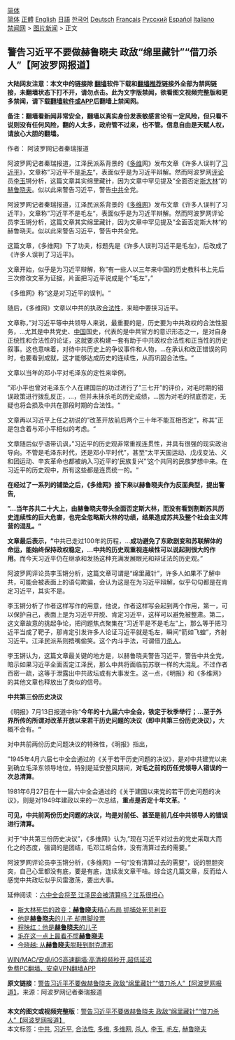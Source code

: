  <!-- 面包屑导航 --> <div class="breadcrumb"><!-- GTranslate: https://gtranslate.io/ -->  <div class="switcher notranslate">  <div class="selected">  <a href="#" onclick="return false;"> 简体</a>  </div>  <div class="option">  <a href="https://www.bannedbook.org" onclick="doGTranslate('zh-CN|zh-CN');jQuery('div.switcher div.selected a').html(jQuery(this).html());return false;" title="简体中文" class="nturl selected"> 简体</a>  <a href="https://www.bannedbook.org/zh-tw/" onclick="doGTranslate('zh-CN|zh-TW');jQuery('div.switcher div.selected a').html(jQuery(this).html());return false;" title="繁體中文" class="nturl"> 正體</a>  <a href="https://www.bannedbook.org/en/" onclick="doGTranslate('zh-CN|en');jQuery('div.switcher div.selected a').html(jQuery(this).html());return false;" title="English" class="nturl"> English</a>  <a href="https://www.bannedbook.org/ja/" onclick="doGTranslate('zh-CN|ja');jQuery('div.switcher div.selected a').html(jQuery(this).html());return false;" title="日本語" class="nturl"> 日語</a>  <a href="https://www.bannedbook.org/ko/" onclick="doGTranslate('zh-CN|ko');jQuery('div.switcher div.selected a').html(jQuery(this).html());return false;" title="한국어" class="nturl"> 한국어</a>  <a href="https://www.bannedbook.org/de/" onclick="doGTranslate('zh-CN|de');jQuery('div.switcher div.selected a').html(jQuery(this).html());return false;" title="Deutsch" class="nturl"> Deutsch</a>  <a href="https://www.bannedbook.org/fr/" onclick="doGTranslate('zh-CN|fr');jQuery('div.switcher div.selected a').html(jQuery(this).html());return false;" title="Français" class="nturl"> Français</a>  <a href="https://www.bannedbook.org/ru/" onclick="doGTranslate('zh-CN|ru');jQuery('div.switcher div.selected a').html(jQuery(this).html());return false;" title="Русский" class="nturl"> Русский</a>  <a href="https://www.bannedbook.org/es/" onclick="doGTranslate('zh-CN|es');jQuery('div.switcher div.selected a').html(jQuery(this).html());return false;" title="Español" class="nturl"> Español</a>  <a href="https://www.bannedbook.org/it/" onclick="doGTranslate('zh-CN|it');jQuery('div.switcher div.selected a').html(jQuery(this).html());return false;" title="Italiano" class="nturl"> Italiano</a>  </div>  </div>      <div class='breadcrumb-sub'><!-- Breadcrumb NavXT 6.3.0 --> <a href="https://www.bannedbook.org/" class="home">禁闻网</a> &gt; <a href="https://www.bannedbook.org/bnews/topimagenews/" class="category">图片新闻</a> &gt; 正文</div></div><h2>警告习近平不要做赫鲁晓夫 政敌“绵里藏针”“借刀杀人”【阿波罗网报道】</h2> <p class="notice"><b>大陆网友注意：本文中的链接除 <a href="https://github.com/bannedbook/fanqiang" >翻墙</a>软件下载和<a href="https://github.com/killgcd/justmysocks/blob/master/README.md">翻墙推荐</a>链接外全部为禁网链接，未翻墙状态下打不开，请勿点击。此为文字版禁闻，欲看图文视频完整版和更多禁闻，请下载<a href="https://github.com/bannedbook/fanqiang">翻墙软件或APP</a>后翻墙上禁闻网。</p><p>备注：翻墙看新闻非常安全，翻墙以真实身份发表敏感言论有一定风险，但只看不说则没有任何风险，翻的人太多，政府管不过来，也不管。信息自由是天赋人权，请放心大胆的翻墙。</b></p>  <div class="entry"> <p>作者： 阿波罗网记者秦瑞报道</p> <p id="summary">阿波罗网记者秦瑞报道，江泽民派系背景的《<a href="https://www.bannedbook.org/bnews/tag/%e5%a4%9a%e7%bb%b4/" class="st_tag internal_tag" rel="tag" title="标签 多维 下的日志">多维</a>网》发布文章《许多人误判了<a href="https://www.bannedbook.org/bnews/tag/%e4%b9%a0%e8%bf%91%e5%b9%b3/" class="st_tag internal_tag" rel="tag" title="标签 习近平 下的日志">习近平</a>》，文章称”习近平不是<a href="https://www.bannedbook.org/bnews/tag/%e6%af%9b%e5%b7%a6/" class="st_tag internal_tag" rel="tag" title="标签 毛左 下的日志">毛左</a>“，表面似乎是为习近平辩解。然而阿波罗网<span class='wp_keywordlink_affiliate'><a href="https://www.bannedbook.org/bnews/comments/" title="新闻评论" target="_blank">评论</a></span>员<a href="https://www.bannedbook.org/bnews/tag/%e6%9d%8e%e7%8e%89/" class="st_tag internal_tag" rel="tag" title="标签 李玉 下的日志">李玉</a>锵分析，这篇文章其实绵里藏针，因为文章中罕见提及”全面否定<span class='wp_keywordlink'><a href="https://www.bannedbook.org/forum2/topic1256.html" title="斯大林（上、中、下册）" target="_blank">斯大林</a></span>“的<a href="https://www.bannedbook.org/bnews/tag/%e8%b5%ab%e9%b2%81%e6%99%93%e5%a4%ab/" class="st_tag internal_tag" rel="tag" title="标签 赫鲁晓夫 下的日志">赫鲁晓夫</a>。似以此来警告习近平，警告<a href="https://www.bannedbook.org/bnews/tag/%e4%b8%ad%e5%85%b1/" class="st_tag internal_tag" rel="tag" title="标签 中共 下的日志">中共</a>全党。</p> <p>阿波罗网记者秦瑞报道，江泽民派系背景的《<a href="https://www.bannedbook.org/bnews/tag/%e5%a4%9a%e7%bb%b4%e7%bd%91/" class="st_tag internal_tag" rel="tag" title="标签 多维网 下的日志">多维网</a>》发布文章《许多人误判了习近平》，文章称”习近平不是毛左“，表面似乎是为习近平辩解。然而阿波罗网评论员李玉锵分析，这篇文章其实绵里藏针，因为文章中罕见提及”全面否定斯大林“的赫鲁晓夫。似以此来警告习近平，警告中共全党。</p> <p>这篇文章，《多维网》下了功夫，标题先是《许多人误判习近平是毛左》，后改成了《许多人误判了习近平》。</p> <p>文章开始，似乎是为习近平辩解，称”有一些人以三年来中国的历史教科书上先后三次修改文革为证据，片面把习近平说成是个“毛左”，”</p> <p>《多维网》称“这是对习近平的误判。“</p> <p>随后，《多维网》文章以中共的执政<a href="https://www.bannedbook.org/bnews/tag/%E5%90%88%E6%B3%95%E6%80%A7/" class="st_tag internal_tag" rel="tag" title="标签 合法性 下的日志">合法性</a>，来暗中要挟习近平。</p>  <p>文章称，”对习近平等中共领导人来说，最重要的是，历史要为中共政权的合法性服务，&#8230;尤其是中共党史、<span class='wp_keywordlink_affiliate'><a href="https://www.bannedbook.org/" title="中国" target="_blank">中国</a></span>国史，代表的是中共官方的意识形态之一，是对自身正统性和合法性的论证，这就要求构建一套有助于中共政权合法性和正当性的历史叙事。这也意味着，对待中共历史上的争议事件和人物，&#8230;在承认和改正错误的同时，也要看到成就，这才能够达成历史的连续性，从而巩固合法性。“</p> <p>文章以当年的邓小平对毛泽东的定性来举例。</p> <p>”邓小平也曾对毛泽东个人在建国后的功过进行了&#8221;三七开&#8221;的评价，对毛时期的错误政策进行拨乱反正，&#8230;，但并未抹杀毛的历史成绩，&#8230;因为对毛的彻底否定，无疑也将会损及中共在那段时期的合法性。“</p> <p>文章再以习近平上任之初说的”改革开放前后两个三十年不能互相否定“，称其”正是包含着与邓小平相似的考虑。“</p> <p>文章随后似乎语带讥讽，”习近平的历史观非常重视连贯性，并具有很强的现实政治导向。不管是毛泽东时代，还是邓小平时代&#8221;，甚至&#8221;太平天国运动、戊戌变法、义和团运动、辛亥革命也都被纳入习近平的&#8217;民族复兴&#8221;&#8216;这个共同的民族梦想中来。在习近平的历史观中，所有这些都是连贯统一的。“</p> <p><strong>在经过了一系列的铺垫之后，《多维网》接下来以赫鲁晓夫作为反面典型，提出警告,</strong></p> <p><strong>”&#8230;当年苏共二十大上，由赫鲁晓夫带头全面否定斯大林，而没有看到割断苏共历史连续性的巨大危害，也完全忽略斯大林的功绩，结果造成苏共及整个社会主义阵营的混乱。“</strong></p>  <p><strong>文章最后表示，“</strong>中共已走过100年的历程，&#8230;<strong>成功避免了东欧剧变和苏联解体的命运，能始终保持政权稳定，&#8230;中共的历史观重视连续性可以说起到很大的作用</strong>。而今天习近平仍在继承和发扬这种充满发展眼光和辩证法的历史观。”</p> <p>阿波罗网评论员李玉锵分析，这篇文章可谓是“绵里藏针”，许多人如果不了解中共，可能会被表面上的语句欺骗，会认为这是在为习近平辩解，似乎句句都是在肯定习近平，其实不是。</p> <p>李玉锵分析了作者这样写作的用意，他说，作者这样写会起到两个作用，第一，可以保护自己，表面上是为习近平开脱、肯定习近平，这样可以避免被整肃。第二，这文章故意的挑起争论，把问题焦点聚集在“习近平是不是毛左”上，那么等于把习近平当成了靶子，那肯定引发许多人论证习近平就是毛左，瞬间“箭如飞蝗”，齐射习近平。江泽民派系则捂嘴偷笑。这个内斗手法，可谓借刀<a href="https://www.bannedbook.org/bnews/tag/%E6%9D%80%E4%BA%BA/" class="st_tag internal_tag" rel="tag" title="标签 杀人 下的日志">杀人</a>。</p> <p>李玉锵认为，这篇文章最关键的地方是，以赫鲁晓夫警告习近平，警告中共全党，暗示如果习近平全面否定江泽民，那么中共将面临前苏联一样的大混乱。不过作者百密一疏，这等于泄露出中共政坛或有大事发生。这一点，《明报》和《多维网》的其他文章也释放出了类似的信号。</p> <p><strong>中共第三份历史决议</strong></p> <p>《明报》7月13日报道中称“<strong>今年的十九届六中全会，铁定于秋季举行；&#8230;至于外界所传的所谓对改革开放以来若干历史问题的决议（即中共第三份历史决议），</strong>大概不会有。<strong>“</strong></p> <p>对中共前两份历史问题决议的特殊性，《明报》指出，</p>  <p>”1945年4月六届七中全会通过的《关于若干历史问题的决议》，是对中共建党以来到确立毛泽东领导地位，特别是延安整风期间，<strong>对毛之前的历任党领导人错误的一次总清算</strong>。</p> <p>1981年6月27日在十一届六中全会通过的《关于建国以来党的若干历史问题的决议》，则是对1949年建政以来的一次总结，<strong>重点是否定十年文革</strong>。“</p> <p><strong>可见，中共前两份历史问题的决议，均是对前任、甚至是前几任中共领导人的错误进行清算。</strong></p> <p>对于“中共第三份历史决议”，《多维网》认为,&#8221;现在习近平对过去的党史采取大而化之的态度，强调的是团结，毛邓江胡合体，没有清算过去的需要。&#8221;</p> <p>阿波罗网评论员李玉锵分析，《多维网》一句“没有清算过去的需要”，说的胆胆突突，自己心里都没有底，要是有底，连续发文章干啥。综合这几篇文章，反而给人感觉中共政坛似乎风雷激荡，要出大事。</p> <p>延伸阅读 ：<a href="https://www.aboluowang.com/2021/0713/1618432.html">六中全会将至 江泽民会被清算吗？江系很担心</a>&nbsp;</p> <ul class='op-related-articles' title='相关阅读'> <li><a href='https://www.bannedbook.org/bnews/cnnews/20210608/1562535.html' target='_blank'>斯大林死后的政变：<b>赫鲁晓夫</b>精心布局 抓捕处死贝利亚</a></li> <li><a href='https://www.bannedbook.org/bnews/cnnews/20210604/1559762.html' target='_blank'>他是<b>赫鲁晓夫</b>的儿子 却用脚投票</a></li> <li><a href='https://www.bannedbook.org/bnews/baitai/20210522/1551734.html' target='_blank'>程映红：他是<b>赫鲁晓夫</b>的儿子</a></li> <li><a href='https://www.bannedbook.org/bnews/cnnews/20210511/1544067.html' target='_blank'>毛在这一点上最看不惯<b>赫鲁晓夫</b></a></li> <li><a href='https://www.bannedbook.org/bnews/comments/20210403/1518619.html' target='_blank'>今晓越: 从<b>赫鲁晓夫</b>脱鞋到耐克遭邪</a></li> </ul> <p class="texttj"> <a href="https://github.com/bannedbook/fanqiang/wiki/V2ray%E6%9C%BA%E5%9C%BA" target="_blank">WIN/MAC/安卓/iOS高速翻墙:高清视频秒开,超低延迟</a><br/> <a href="https://github.com/bannedbook/fanqiang/wiki/%E7%A6%81%E9%97%BB%E7%BD%91%E5%AE%89%E5%8D%93%E7%BF%BB%E5%A2%99%E6%96%B0%E9%97%BBAPP" target="_blank">免费PC翻墙、安卓VPN翻墙APP</a></p> <p> <b>原文链接</b>：<a class="src_link" href="https://www.aboluowang.com/2021/0715/1619445.html" target="_blank">警告习近平不要做赫鲁晓夫 政敌“绵里藏针”“借刀杀人”【阿波罗网报道】</a>，来源：阿波罗网记者秦瑞报道 </p><a name='sharetosocial'></a>  <div style="margin-bottom:5px;padding-bottom:5px;clear:both"> <div id="archive-pix-1" class="banner-ads"> <!-- AuctionX Display platform tag START --> <div id="26318x728x90x621x_ADSLOT2" clicktrack="%%CLICK_URL_ESC%%"></div> <!-- AuctionX Display platform tag END --> </div> <div id="archive-pix-2" class="banner-ads"> <!-- AuctionX Display platform tag START --> <div id="26315x300x250x621x_ADSLOT2" clicktrack="%%CLICK_URL_ESC%%"></div> <!-- AuctionX Display platform tag END --> </div> </div>    <div id="archive-pix-1" class="banner-ads"> <!-- AuctionX Display platform tag START --> <div id="26318x728x90x621x_ADSLOT3" clicktrack="%%CLICK_URL_ESC%%"></div> <!-- AuctionX Display platform tag END --> </div> <div><b>本文的图文或视频完整版</b>：<a href='https://www.bannedbook.org/bnews/topimagenews/20210715/1587586.html'>警告习近平不要做赫鲁晓夫 政敌“绵里藏针”“借刀杀人”【阿波罗网报道】</a></div>  </div><!--END ENTRY--> <div class="postfooter"> <div>本文标签：<a href="https://www.bannedbook.org/bnews/tag/%e4%b8%ad%e5%85%b1/" rel="tag">中共</a>, <a href="https://www.bannedbook.org/bnews/tag/%e4%b9%a0%e8%bf%91%e5%b9%b3/" rel="tag">习近平</a>, <a href="https://www.bannedbook.org/bnews/tag/%E5%90%88%E6%B3%95%E6%80%A7/" rel="tag">合法性</a>, <a href="https://www.bannedbook.org/bnews/tag/%e5%a4%9a%e7%bb%b4/" rel="tag">多维</a>, <a href="https://www.bannedbook.org/bnews/tag/%e5%a4%9a%e7%bb%b4%e7%bd%91/" rel="tag">多维网</a>, <a href="https://www.bannedbook.org/bnews/tag/%E6%9D%80%E4%BA%BA/" rel="tag">杀人</a>, <a href="https://www.bannedbook.org/bnews/tag/%e6%9d%8e%e7%8e%89/" rel="tag">李玉</a>, <a href="https://www.bannedbook.org/bnews/tag/%e6%af%9b%e5%b7%a6/" rel="tag">毛左</a>, <a href="https://www.bannedbook.org/bnews/tag/%e8%b5%ab%e9%b2%81%e6%99%93%e5%a4%ab/" rel="tag">赫鲁晓夫</a></div>  </div><!--END POSTFOOTER--> 